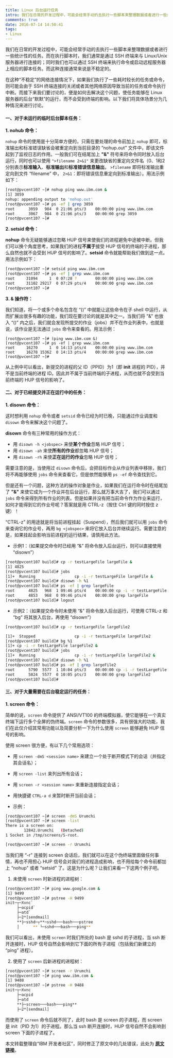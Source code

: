 ```yaml
---
title: Linux 后台运行任务
intro: 我们在日常的开发过程中，可能会经常手动的去执行一些脚本来整理数据或者进行一些统计性的任务。而在执行脚本时，我们通常是通过 SSH 终端来与 Linux/Unix 服务器进行连接的；同时我们也可以通过 SSH 终端来执行命令或启动远程服务器上相应的脚本任务。而这种连接通常来说是不稳定的。
comments: true
date: 2016-07-14 14:50:41
tags:
- Linux
---
```


我们在日常的开发过程中，可能会经常手动的去执行一些脚本来整理数据或者进行一些统计性的任务。而在执行脚本时，我们通常是通过 SSH 终端来与 Linux/Unix 服务器进行连接的；同时我们也可以通过 SSH 终端来执行命令或启动远程服务器上相应的脚本任务。而这种连接通常来说是不稳定的。

在这种“不稳定”的网络连接情况下，如果我们执行了一些耗时较长的任务或命令，则可能会由于 SSH 终端连接的关闭或者其他网络原因导致当前的任务或命令执行中断。而接下来我们要讨论的，便是如何去解决这个问题，使任务能够在 Linux 服务器的后台“默默”的运行，而不会受到终端的影响。以下我们将具体场景分为几种情况来进行讨论。

#### 一、对于未运行的临时后台脚本任务：

**1. nohub 命令：**

`nohup` 命令的使用是十分简单方便的，只需在要处理的命令前加上 `nohup` 即可，标准输出和标准错误缺省会被重定向到当前目录的 “nohup.out” 文件中，即该文件起到了监视日志的作用。一般我们可在结尾加上 **"&"** 符号来将命令同时放入后台运行，同时也可以使用 `">filename 2>&1"` 来更改缺省的重定向文件名（0、1和2分别表示**标准输入**、**标准输出**和**标准错误信息输出**， `>filename` 即将标准输出重定向到文件 “filename” 中， `2>&1`：即将错误信息重定向到标准输出）。用法示例如下：

```bash
[root@pvcent107 ~]# nohup ping www.ibm.com &
[1] 3059
nohup: appending output to 'nohup.out'
[root@pvcent107 ~]# ps -ef | grep 3059
root      3059   984  0 21:06 pts/3    00:00:00 ping www.ibm.com
root      3067   984  0 21:06 pts/3    00:00:00 grep 3059
[root@pvcent107 ~]#
```

**2. setsid 命令：**

**nohup** 命令无疑能够通过忽略 HUP 信号来使我们的进程避免中途被中断。但我们可以换个角度思考，如果我们的进程**不属于**接受 HUP 信号的终端的子进程，那么自然也就不会受到 HUP 信号的影响了。**setsid** 命令就能帮助我们做到这一点。用法示例如下：

```bash
[root@pvcent107 ~]# setsid ping www.ibm.com
[root@pvcent107 ~]# ps -ef | grep www.ibm.com
root     31094     1  0 07:28 ?        00:00:00 ping www.ibm.com
root     31102 29217  0 07:29 pts/4    00:00:00 grep www.ibm.com
[root@pvcent107 ~]#
```

**3. & 操作符：**

我们知道，将一个或多个命名包含在 “()” 中就能让这些命令在子 shell 中运行，从而扩展出很多有趣的功能，我们现在要讨论的就是其中之一。当我们将 "&" 也放入 “()” 内之后，我们就会发现所提交的作业（jobs）并不在作业列表中，也就是说，该作业是无法通过 `jobs` 命令来查看的。用法示例：

```text
[root@pvcent107 ~]# (ping www.ibm.com &)
[root@pvcent107 ~]# ps -ef | grep www.ibm.com
root     16270     1  0 14:13 pts/4    00:00:00 ping www.ibm.com
root     16278 15362  0 14:13 pts/4    00:00:00 grep www.ibm.com
[root@pvcent107 ~]#
```

从上例中可以看出，新提交的进程的父 ID（PPID）为1（即 **init** 进程的 PID），并不是当前终端的进程 ID。因此并不属于当前终端的子进程，从而也就不会受到当前终端的 HUP 信号的影响了。

#### 二、对于已经提交并正在运行中的任务：

**1. disown 命令：**

这时想利用 `nohup` 命令或者 `setsid` 命令已经为时已晚，只能通过作业调度和 `disown` 命令来解决这个问题了。

**disown** 命令有三种常用的操作方式：

* 用 `disown -h <jobspec>` 来使**某个作业**忽略 HUP 信号；
* 用 `disown -ah` 来使**所有的作业**都忽略 HUP 信号；
* 用 `disown -rh` 来使**正在运行的作业**忽略 HUP 信号；


需要注意的是，当使用过 `disown` 命令后，会把目标作业从作业列表中移除，我们将不再能够使用 `jobs` 命令来查看它，但是依然能够用 `ps -ef` 命令查找到它。

但是还有一个问题，这种方法的操作对象是作业，如果我们在运行命令时在结尾加了 **"&"** 来使它成为一个作业并在后台运行，那么就万事大吉了，我们可以通过 `jobs` 命令来得到所有作业的列表。但是如果并没有把当前命令作为作业来运行，如何才能得到它的作业号呢？答案就是用 CTRL-z（按住 Ctrl 键的同时按住 z 键）！

“CTRL-z” 的用途就是将当前进程挂起（Suspend），然后我们就可以用 `jobs` 命令来查询它的作业号，再用 `bg <jobspec>` 来将它放入后台并继续运行。需要注意的是，如果挂起会影响当前进程的运行结果，请慎用此方法。

* 示例1：（如果提交命令时已经用 “&” 将命令放入后台运行，则可以直接使用 “disown”）

```bash
[root@pvcent107 build]# cp -r testLargeFile largeFile &
[1] 4825
[root@pvcent107 build]# jobs
[1]+  Running                 cp -i -r testLargeFile largeFile &
[root@pvcent107 build]# disown -h %1
[root@pvcent107 build]# ps -ef | grep largeFile
root      4825   968  1 09:46 pts/4    00:00:00 cp -i -r testLargeFile largeFile
root      4853   968  0 09:46 pts/4    00:00:00 grep largeFile
[root@pvcent107 build]# logout
```

* 示例2：（如果提交命令时未使用 “&” 将命令放入后台运行，可使用 CTRL-z 和 “bg” 将其放入后台，再使用 “disown”）

```bash
[root@pvcent107 build]# cp -r testLargeFile largeFile2

[1]+  Stopped                 cp -i -r testLargeFile largeFile2
[root@pvcent107 build]# bg %1
[1]+ cp -i -r testLargeFile largeFile2 &
[root@pvcent107 build]# jobs
[1]+  Running                 cp -i -r testLargeFile largeFile2 &
[root@pvcent107 build]# disown -h %1
[root@pvcent107 build]# ps -ef | grep largeFile2
root      5790  5577  1 10:04 pts/3    00:00:00 cp -i -r testLargeFile largeFile2
root      5824  5577  0 10:05 pts/3    00:00:00 grep largeFile2
[root@pvcent107 build]#
```

#### 三、对于大量需要在后台稳定运行的任务：

**1. screen 命令：**

简单的说，`screen` 命令提供了 ANSI/VT100 的终端模拟器，使它能够在一个真实终端下运行多个全屏的伪终端。`screen` 命令的参数很多，具有很强大的功能，我们在此仅介绍其常用功能以及简要分析一下为什么使用 `screen` 能够避免 HUP 信号的影响。

使用 screen 很方便，有以下几个常用选项：

* 用 `screen -dmS <session name>` 来建立一个处于断开模式下的会话（并指定其会话名）；
* 用 `screen -list` 来列出所有会话；
* 用 `screen -r <session name>` 来重新连接指定会话；
* 用快捷键 `CTRL-a d` 来暂时断开当前会话；


* 示例：

```bash
[root@pvcent107 ~]# screen -dmS Urumchi
[root@pvcent107 ~]# screen -list
There is a screen on:
        12842.Urumchi   (Detached)
1 Socket in /tmp/screens/S-root.

[root@pvcent107 ~]# screen -r Urumchi
```

当我们用 “-r” 连接到 screen 会话后，我们就可以在这个伪终端里面做任何事情，再也不用担心 HUP 信号会对我们的进程造成影响，也不用给每个命令前都加上 “nohup” 或者 “setsid” 了。这是为什么呢？让我们来看一下这两个例子吧。

1. 未使用 `screen` 时新进程的进程树：

```bash
[root@pvcent107 ~]# ping www.google.com &
[1] 9499
[root@pvcent107 ~]# pstree -H 9499
init─┬─Xvnc` 
     ├─acpid` 
     ├─atd` 
     ├─2*[sendmail]	
     **├─sshd─┬**─sshd───bash───pstree
     │      ** └─sshd───bash───ping**
```

我们可以看出，未使用 `screen` 时我们所处的 bash 是 sshd 的子进程，当 ssh 断开连接时，HUP 信号自然会影响到它下面的所有子进程（包括我们新建立的 “ping” 进程）。

2. 使用了 `screen` 后新进程的进程树：

```bash
[root@pvcent107 ~]# screen -r Urumchi
[root@pvcent107 ~]# ping www.ibm.com &
[1] 9488
[root@pvcent107 ~]# pstree -H 9488
init─┬─Xvnc
     ├─acpid
     ├─atd
     **├─screen───bash───ping**
     ├─2*[sendmail]
```

而使用了 `screen` 命令后就不同了，此时 bash 是 screen 的子进程，而 screen 是 init（PID 为1）的子进程。那么当 ssh 断开连接时，HUP 信号自然不会影响到 screen 下面的子进程了。

本文转载整理自“IBM 开发者社区”，同时修正了原文中的几处错误，此处为 <b>[原文链接](http://www.ibm.com/developerworks/cn/linux/l-cn-nohup/#ibm-pcon)</b>。



